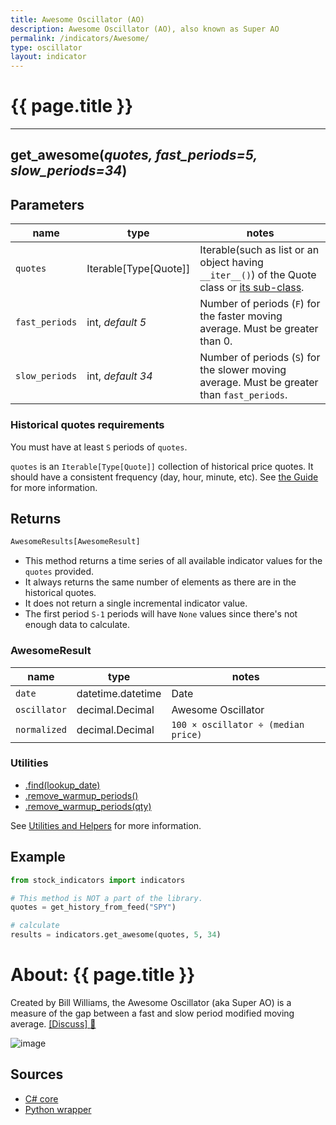 ```yaml
---
title: Awesome Oscillator (AO)
description: Awesome Oscillator (AO), also known as Super AO
permalink: /indicators/Awesome/
type: oscillator
layout: indicator
---
```


# {{ page.title }}
<hr>

## **get_awesome**(*quotes, fast_periods=5, slow_periods=34*)

## Parameters

| name | type | notes
| -- |-- |--
| `quotes` | Iterable[Type[Quote]] | Iterable(such as list or an object having `__iter__()`) of the Quote class or [its sub-class]({{site.baseurl}}/guide/#using-custom-quote-classes).
| `fast_periods` | int, *default 5* | Number of periods (`F`) for the faster moving average.  Must be greater than 0.
| `slow_periods` | int, *default 34* | Number of periods (`S`) for the slower moving average.  Must be greater than `fast_periods`.

### Historical quotes requirements

You must have at least `S` periods of `quotes`.

`quotes` is an `Iterable[Type[Quote]]` collection of historical price quotes.  It should have a consistent frequency (day, hour, minute, etc).  See [the Guide]({{site.baseurl}}/guide/#historical-quotes) for more information.

## Returns

```python
AwesomeResults[AwesomeResult]
```

- This method returns a time series of all available indicator values for the `quotes` provided.
- It always returns the same number of elements as there are in the historical quotes.
- It does not return a single incremental indicator value.
- The first period `S-1` periods will have `None` values since there's not enough data to calculate.

### AwesomeResult

| name | type | notes
| -- |-- |--
| `date` | datetime.datetime | Date
| `oscillator` | decimal.Decimal | Awesome Oscillator
| `normalized` | decimal.Decimal | `100 × oscillator ÷ (median price)`

### Utilities

- [.find(lookup_date)]({{site.baseurl}}/utilities#find-indicator-result-by-date)
- [.remove_warmup_periods()]({{site.baseurl}}/utilities#remove-warmup-periods)
- [.remove_warmup_periods(qty)]({{site.baseurl}}/utilities#remove-warmup-periods)

See [Utilities and Helpers]({{site.baseurl}}/utilities#utilities-for-indicator-results) for more information.

## Example

```python
from stock_indicators import indicators

# This method is NOT a part of the library.
quotes = get_history_from_feed("SPY")

# calculate
results = indicators.get_awesome(quotes, 5, 34)

```

# About: {{ page.title }}

Created by Bill Williams, the Awesome Oscillator (aka Super AO) is a measure of the gap between a fast and slow period modified moving average.
[[Discuss] :speech_balloon:]({{site.github.base_repository_url}}/discussions/282 "Community discussion about this indicator")

![image]({{site.charturl}}/Awesome.png)

## Sources

 - [C# core]({{site.base_sourceurl}}/a-d/Awesome/Awesome.cs)
 - [Python wrapper]({{site.sourceurl}}/awesome.py)
